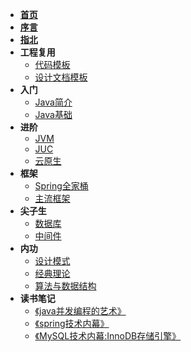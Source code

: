 * [**首页**](/)
* [**序言**](/README)
* [**指北**](/guide/)
* **工程复用**
    * [代码模板](/code-template/)
    * [设计文档模板](/doc-template/)
* **入门**
    * [Java简介](/java/)
    * [Java基础](/java/base/)
* **进阶**
    * [JVM](/jvm/)
    * [JUC](/juc/)
    * [云原生](/cloud/)
* **框架**
    * [Spring全家桶](/spring/)
    * [主流框架](/framework/)
* **尖子生**
    * [数据库](/db/)
    * [中间件](/middle-ware/)
* **内功**
    * [设计模式](/design-patterns/)
    * [经典理论](/principle/)
    * [算法与数据结构](/data-structure/)
* **读书笔记**
    * [《java并发编程的艺术》](/note/java并发编程的艺术/)
    * [《spring技术内幕》](/note/spring技术内幕/)
    * [《MySQL技术内幕:InnoDB存储引擎》](/note/MySQL技术内幕/)